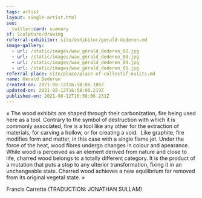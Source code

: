 ```yaml
---
tags: artist
layout: single-artist.html
seo:
  twitter:card: summary
sf: Sculpture/drawing
referral-exhibitor: site/exhibitor/gerald-dederen.md
image-gallery:
  - url: /static/images/waw_gérald_dederen_02.jpg
  - url: /static/images/waw_gérald_dederen_03.jpg
  - url: /static/images/waw_gérald_dederen_04.jpg
  - url: /static/images/waw_gérald_dederen_05.jpg
referral-place: site/place/place-of-collectif-nuiits.md
name: Gerald Dederen
created-on: 2021-08-12T16:58:06.186Z
updated-on: 2021-08-12T16:58:06.219Z
published-on: 2021-08-12T16:58:06.231Z
---
```

<!--StartFragment-->

« The wood exhibits are shaped through their carbonization, fire being used here as a tool. Contrary to the symbol of destruction with which it is commonly associated, fire is a tool like any other for the extraction of materials, for carving a hollow, or for creating a void.  Like graphite, fire modifies form and matter, in this case with a single flame jet. Under the force of the heat, wood fibres undergo changes in colour and apearance. While wood is perceived as an element derived from nature and close to life, charred wood belongs to a totally different category. It is the product of a mutation that puts a stop to any ulterior transformation, fixing it in an unchangeable state. Charred wood achieves a new equilibrium far removed from its original vegetal state. »

Francis Carrette (TRADUCTION: JONATHAN SULLAM) 



<!--EndFragment-->